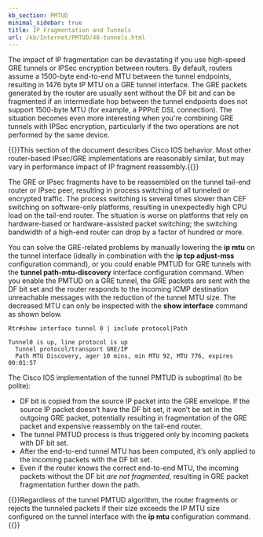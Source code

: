 ```yaml
---
kb_section: PMTUD
minimal_sidebar: true
title: IP Fragmentation and Tunnels
url: /kb/Internet/PMTUD/40-tunnels.html
---
```

The impact of IP fragmentation can be devastating if you use high-speed GRE tunnels or IPSec encryption between routers. By default, routers assume a 1500-byte end-to-end MTU between the tunnel endpoints, resulting in 1476 byte IP MTU on a GRE tunnel interface. The GRE packets generated by the router are usually sent without the DF bit and can be fragmented if an intermediate hop between the tunnel endpoints does not support 1500-byte MTU (for example, a PPPoE DSL connection). The situation becomes even more interesting when you're combining GRE tunnels with IPSec encryption, particularly if the two operations are not performed by the same device.

{{<note note>}}This section of the document describes Cisco IOS behavior. Most other router-based IPsec/GRE implementations are reasonably similar, but may vary in performance impact of IP fragment reassembly.{{</note>}}

The GRE or IPsec fragments have to be reassembled on the tunnel tail-end router or IPsec peer, resulting in process switching of all tunneled or encrypted traffic. The process switching is several times slower than CEF switching on software-only platforms, resulting in unexpectedly high CPU load on the tail-end router. The situation is worse on platforms that rely on hardware-based or hardware-assisted packet switching; the switching bandwidth of a high-end router can drop by a factor of hundred or more.

You can solve the GRE-related problems by manually lowering the **ip mtu** on the tunnel interface (ideally in combination with the **ip tcp adjust-mss** configuration command), or you could enable PMTUD for GRE tunnels with the **tunnel path-mtu-discovery** interface configuration command. When you enable the PMTUD on a GRE tunnel, the GRE packets are sent with the DF bit set and the router responds to the incoming ICMP destination unreachable messages with the reduction of the tunnel MTU size. The decreased MTU can only be inspected with the **show interface** command as shown below.

    Rtr#show interface tunnel 0 | include protocol|Path

    Tunnel0 is up, line protocol is up
      Tunnel protocol/transport GRE/IP
      Path MTU Discovery, ager 10 mins, min MTU 92, MTU 776, expires 00:01:57

The Cisco IOS implementation of the tunnel PMTUD is suboptimal (to be polite):

- DF bit is copied from the source IP packet into the GRE envelope. If the source IP packet doesn’t have the DF bit set, it won’t be set in the outgoing GRE packet, potentially resulting in fragmentation of the GRE packet and expensive reassembly on the tail-end router.
- The tunnel PMTUD process is thus triggered only by incoming packets with DF bit set.
- After the end-to-end tunnel MTU has been computed, it’s only applied to the incoming packets with the DF bit set.
- Even if the router knows the correct end-to-end MTU, the incoming packets without the DF bit *are not fragmented*, resulting in GRE packet fragmentation further down the path.

{{<note note>}}Regardless of the tunnel PMTUD algorithm, the router fragments or rejects the tunneled packets if their size exceeds the IP MTU size configured on the tunnel interface
with the **ip mtu** configuration command.{{</note>}}